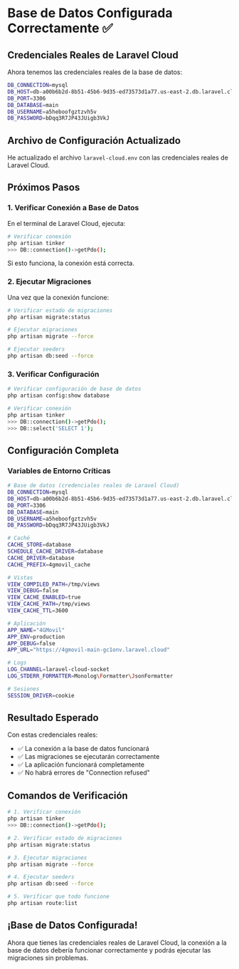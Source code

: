 # Base de Datos Configurada Correctamente ✅

## Credenciales Reales de Laravel Cloud

Ahora tenemos las credenciales reales de la base de datos:

```bash
DB_CONNECTION=mysql
DB_HOST=db-a00b6b2d-8b51-45b6-9d35-ed73573d1a77.us-east-2.db.laravel.cloud
DB_PORT=3306
DB_DATABASE=main
DB_USERNAME=a5heboofgztzvh5v
DB_PASSWORD=bDqq3R7JP43JUigb3VkJ
```

## Archivo de Configuración Actualizado

He actualizado el archivo `laravel-cloud.env` con las credenciales reales de Laravel Cloud.

## Próximos Pasos

### 1. Verificar Conexión a Base de Datos

En el terminal de Laravel Cloud, ejecuta:

```bash
# Verificar conexión
php artisan tinker
>>> DB::connection()->getPdo();
```

Si esto funciona, la conexión está correcta.

### 2. Ejecutar Migraciones

Una vez que la conexión funcione:

```bash
# Verificar estado de migraciones
php artisan migrate:status

# Ejecutar migraciones
php artisan migrate --force

# Ejecutar seeders
php artisan db:seed --force
```

### 3. Verificar Configuración

```bash
# Verificar configuración de base de datos
php artisan config:show database

# Verificar conexión
php artisan tinker
>>> DB::connection()->getPdo();
>>> DB::select('SELECT 1');
```

## Configuración Completa

### Variables de Entorno Críticas
```bash
# Base de datos (credenciales reales de Laravel Cloud)
DB_CONNECTION=mysql
DB_HOST=db-a00b6b2d-8b51-45b6-9d35-ed73573d1a77.us-east-2.db.laravel.cloud
DB_PORT=3306
DB_DATABASE=main
DB_USERNAME=a5heboofgztzvh5v
DB_PASSWORD=bDqq3R7JP43JUigb3VkJ

# Caché
CACHE_STORE=database
SCHEDULE_CACHE_DRIVER=database
CACHE_DRIVER=database
CACHE_PREFIX=4gmovil_cache

# Vistas
VIEW_COMPILED_PATH=/tmp/views
VIEW_DEBUG=false
VIEW_CACHE_ENABLED=true
VIEW_CACHE_PATH=/tmp/views
VIEW_CACHE_TTL=3600

# Aplicación
APP_NAME="4GMovil"
APP_ENV=production
APP_DEBUG=false
APP_URL="https://4gmovil-main-gc1onv.laravel.cloud"

# Logs
LOG_CHANNEL=laravel-cloud-socket
LOG_STDERR_FORMATTER=Monolog\Formatter\JsonFormatter

# Sesiones
SESSION_DRIVER=cookie
```

## Resultado Esperado

Con estas credenciales reales:
- ✅ La conexión a la base de datos funcionará
- ✅ Las migraciones se ejecutarán correctamente
- ✅ La aplicación funcionará completamente
- ✅ No habrá errores de "Connection refused"

## Comandos de Verificación

```bash
# 1. Verificar conexión
php artisan tinker
>>> DB::connection()->getPdo();

# 2. Verificar estado de migraciones
php artisan migrate:status

# 3. Ejecutar migraciones
php artisan migrate --force

# 4. Ejecutar seeders
php artisan db:seed --force

# 5. Verificar que todo funcione
php artisan route:list
```

## ¡Base de Datos Configurada!

Ahora que tienes las credenciales reales de Laravel Cloud, la conexión a la base de datos debería funcionar correctamente y podrás ejecutar las migraciones sin problemas.
